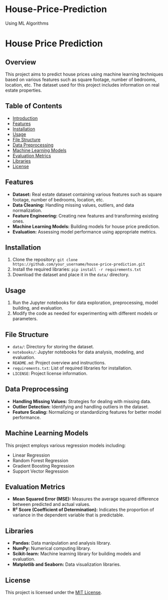 # House-Price-Prediction
Using ML Algorithms
# House Price Prediction

## Overview
This project aims to predict house prices using machine learning techniques based on various features such as square footage, number of bedrooms, location, etc. The dataset used for this project includes information on real estate properties.

## Table of Contents
- [Introduction](#house-price-prediction)
- [Features](#features)
- [Installation](#installation)
- [Usage](#usage)
- [File Structure](#file-structure)
- [Data Preprocessing](#data-preprocessing)
- [Machine Learning Models](#machine-learning-models)
- [Evaluation Metrics](#evaluation-metrics)
- [Libraries](#libraries)
- [License](#license)

## Features
- **Dataset:** Real estate dataset containing various features such as square footage, number of bedrooms, location, etc.
- **Data Cleaning:** Handling missing values, outliers, and data normalization.
- **Feature Engineering:** Creating new features and transforming existing ones.
- **Machine Learning Models:** Building models for house price prediction.
- **Evaluation:** Assessing model performance using appropriate metrics.

## Installation
1. Clone the repository: `git clone https://github.com/your_username/house-price-prediction.git`
2. Install the required libraries: `pip install -r requirements.txt`
3. Download the dataset and place it in the `data/` directory.

## Usage
1. Run the Jupyter notebooks for data exploration, preprocessing, model building, and evaluation.
2. Modify the code as needed for experimenting with different models or parameters.

## File Structure
- `data/`: Directory for storing the dataset.
- `notebooks/`: Jupyter notebooks for data analysis, modeling, and evaluation.
- `README.md`: Project overview and instructions.
- `requirements.txt`: List of required libraries for installation.
- `LICENSE`: Project license information.

## Data Preprocessing
- **Handling Missing Values:** Strategies for dealing with missing data.
- **Outlier Detection:** Identifying and handling outliers in the dataset.
- **Feature Scaling:** Normalizing or standardizing features for better model performance.

## Machine Learning Models
This project employs various regression models including:
- Linear Regression
- Random Forest Regression
- Gradient Boosting Regression
- Support Vector Regression

## Evaluation Metrics
- **Mean Squared Error (MSE):** Measures the average squared difference between predicted and actual values.
- **R² Score (Coefficient of Determination):** Indicates the proportion of variance in the dependent variable that is predictable.

## Libraries
- **Pandas:** Data manipulation and analysis library.
- **NumPy:** Numerical computing library.
- **Scikit-learn:** Machine learning library for building models and evaluation.
- **Matplotlib and Seaborn:** Data visualization libraries.

## License
This project is licensed under the [MIT License](LICENSE).
